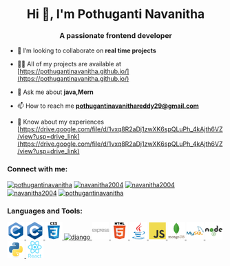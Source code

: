 <h1 align="center">Hi 👋, I'm Pothuganti Navanitha</h1>
<h3 align="center">A passionate frontend developer</h3>

- 👯 I’m looking to collaborate on **real time projects**

- 👨‍💻 All of my projects are available at [https://pothugantinavanitha.github.io/](https://pothugantinavanitha.github.io/)

- 💬 Ask me about **java,Mern**

- 📫 How to reach me **pothugantinavanithareddy29@gmail.com**

- 📄 Know about my experiences [https://drive.google.com/file/d/1vxq8R2aDj1zwXK6spQLuPh_4kAjth6VZ/view?usp=drive_link](https://drive.google.com/file/d/1vxq8R2aDj1zwXK6spQLuPh_4kAjth6VZ/view?usp=drive_link)

<h3 align="left">Connect with me:</h3>
<p align="left">
<a href="https://www.linkedin.com/in/pothuganti-navanitha-73a119301/" target="blank"><img align="center" src="https://raw.githubusercontent.com/rahuldkjain/github-profile-readme-generator/master/src/images/icons/Social/linked-in-alt.svg" alt="pothugantinavanitha" height="30" width="40" /></a>
<a href="https://www.codechef.com/users/navanitha2004" target="blank"><img align="center" src="https://cdn.jsdelivr.net/npm/simple-icons@3.1.0/icons/codechef.svg" alt="navanitha2004" height="30" width="40" /></a>
<a href="https://www.hackerrank.com/navanitha2004" target="blank"><img align="center" src="https://raw.githubusercontent.com/rahuldkjain/github-profile-readme-generator/master/src/images/icons/Social/hackerrank.svg" alt="navanitha2004" height="30" width="40" /></a>
<a href="https://codeforces.com/profile/navanitha2004" target="blank"><img align="center" src="https://raw.githubusercontent.com/rahuldkjain/github-profile-readme-generator/master/src/images/icons/Social/codeforces.svg" alt="navanitha2004" height="30" width="40" /></a>
<a href="https://www.leetcode.com/pothugantinavanitha" target="blank"><img align="center" src="https://raw.githubusercontent.com/rahuldkjain/github-profile-readme-generator/master/src/images/icons/Social/leet-code.svg" alt="pothugantinavanitha" height="30" width="40" /></a>
</p>

<h3 align="left">Languages and Tools:</h3>
<p align="left"> <a href="https://www.cprogramming.com/" target="_blank" rel="noreferrer"> <img src="https://raw.githubusercontent.com/devicons/devicon/master/icons/c/c-original.svg" alt="c" width="40" height="40"/> </a> <a href="https://www.w3schools.com/cpp/" target="_blank" rel="noreferrer"> <img src="https://raw.githubusercontent.com/devicons/devicon/master/icons/cplusplus/cplusplus-original.svg" alt="cplusplus" width="40" height="40"/> </a> <a href="https://www.w3schools.com/css/" target="_blank" rel="noreferrer"> <img src="https://raw.githubusercontent.com/devicons/devicon/master/icons/css3/css3-original-wordmark.svg" alt="css3" width="40" height="40"/> </a> <a href="https://www.djangoproject.com/" target="_blank" rel="noreferrer"> <img src="https://cdn.worldvectorlogo.com/logos/django.svg" alt="django" width="40" height="40"/> </a> <a href="https://expressjs.com" target="_blank" rel="noreferrer"> <img src="https://raw.githubusercontent.com/devicons/devicon/master/icons/express/express-original-wordmark.svg" alt="express" width="40" height="40"/> </a> <a href="https://www.w3.org/html/" target="_blank" rel="noreferrer"> <img src="https://raw.githubusercontent.com/devicons/devicon/master/icons/html5/html5-original-wordmark.svg" alt="html5" width="40" height="40"/> </a> <a href="https://www.java.com" target="_blank" rel="noreferrer"> <img src="https://raw.githubusercontent.com/devicons/devicon/master/icons/java/java-original.svg" alt="java" width="40" height="40"/> </a> <a href="https://developer.mozilla.org/en-US/docs/Web/JavaScript" target="_blank" rel="noreferrer"> <img src="https://raw.githubusercontent.com/devicons/devicon/master/icons/javascript/javascript-original.svg" alt="javascript" width="40" height="40"/> </a> <a href="https://www.mongodb.com/" target="_blank" rel="noreferrer"> <img src="https://raw.githubusercontent.com/devicons/devicon/master/icons/mongodb/mongodb-original-wordmark.svg" alt="mongodb" width="40" height="40"/> </a> <a href="https://www.mysql.com/" target="_blank" rel="noreferrer"> <img src="https://raw.githubusercontent.com/devicons/devicon/master/icons/mysql/mysql-original-wordmark.svg" alt="mysql" width="40" height="40"/> </a> <a href="https://nodejs.org" target="_blank" rel="noreferrer"> <img src="https://raw.githubusercontent.com/devicons/devicon/master/icons/nodejs/nodejs-original-wordmark.svg" alt="nodejs" width="40" height="40"/> </a> <a href="https://www.python.org" target="_blank" rel="noreferrer"> <img src="https://raw.githubusercontent.com/devicons/devicon/master/icons/python/python-original.svg" alt="python" width="40" height="40"/> </a> <a href="https://reactjs.org/" target="_blank" rel="noreferrer"> <img src="https://raw.githubusercontent.com/devicons/devicon/master/icons/react/react-original-wordmark.svg" alt="react" width="40" height="40"/> </a> </p>
